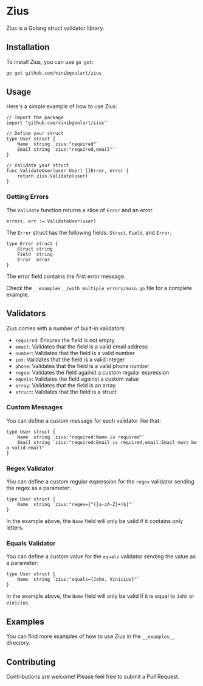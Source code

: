 # Zius

Zius is a Golang struct validator library.

## Installation

To install Zius, you can use `go get`:

```sh
go get github.com/vinibgoulart/zius
```

## Usage

Here's a simple example of how to use Zius:

```golang
// Import the package
import "github.com/vinibgoulart/zius"

// Define your struct
type User struct {
    Name  string `zius:"required"`
    Email string `zius:"required,email"`
}

// Validate your struct
func ValidateUser(user User) []Error, error {
    return zius.Validate(user)
}
```

### Getting Errors

The `Validate` function returns a slice of `Error` and an error.

```golang
errors, err := ValidateUser(user)
```

The `Error` struct has the following fields: `Struct`, `Field`, and `Error`.

```golang
type Error struct {
    Struct string
    Field  string
    Error  error
}
```

The error field contains the first error message.

Check the `__examples__/with_multiple_errors/main.go` file for a complete example.

## Validators

Zius comes with a number of built-in validators:

- `required`: Ensures the field is not empty
- `email`: Validates that the field is a valid email address
- `number`: Validates that the field is a valid number
- `int`: Validates that the field is a valid integer
- `phone`: Validates that the field is a valid phone number
- `regex`: Validates the field against a custom regular expression
- `equals`: Validates the field against a custom value
- `array`: Validates that the field is an array
- `struct`: Validates that the field is a struct

### Custom Messages

You can define a custom message for each validator like that:

```golang
type User struct {
    Name  string `zius:"required:Name is required"`
    Email string `zius:"required:Email is required,email:Email must be a valid email"`
}
```

### Regex Validator

You can define a custom regular expression for the `regex` validator sending the regex as a parameter:

```golang
type User struct {
    Name  string `zius:"regex={^([a-zA-Z]+)$}"`
}
```

In the example above, the `Name` field will only be valid if it contains only letters.

### Equals Validator

You can define a custom value for the `equals` validator sending the value as a parameter:

```golang
type User struct {
    Name  string `zius:"equals={John, Vinicius}"`
}
```

In the example above, the `Name` field will only be valid if it is equal to `John` or `Vinicius`.

## Examples

You can find more examples of how to use Zius in the `__examples__` directory.

## Contributing

Contributions are welcome! Please feel free to submit a Pull Request.
